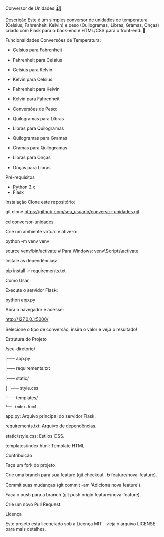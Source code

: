 Conversor de Unidades 🌡️📏



Descrição
Este é um simples conversor de unidades de temperatura (Celsius, Fahrenheit, Kelvin) e peso (Quilogramas, Libras, Gramas, Onças) criado com Flask para o back-end e HTML/CSS para o front-end. 🚀

Funcionalidades
Conversões de Temperatura:

- Celsius para Fahrenheit
- Fahrenheit para Celsius
- Celsius para Kelvin
- Kelvin para Celsius
- Fahrenheit para Kelvin
- Kelvin para Fahrenheit
- Conversões de Peso:

- Quilogramas para Libras
- Libras para Quilogramas
- Quilogramas para Gramas
- Gramas para Quilogramas
- Libras para Onças
- Onças para Libras

Pré-requisitos

- Python 3.x
- Flask

Instalação
Clone este repositório:



git clone https://github.com/seu_usuario/conversor-unidades.git

cd conversor-unidades

Crie um ambiente virtual e ative-o:



python -m venv venv

source venv/bin/activate  # Para Windows: venv\Scripts\activate

Instale as dependências:


pip install -r requirements.txt

Como Usar

Execute o servidor Flask:


python app.py

Abra o navegador e acesse:


http://127.0.0.1:5000/

Selecione o tipo de conversão, insira o valor e veja o resultado!

Estrutura do Projeto


/seu-diretorio/

├── app.py

├── requirements.txt

├── static/

│   └── style.css

└── templates/

    └── index.html

app.py: Arquivo principal do servidor Flask.

requirements.txt: Arquivo de dependências.

static/style.css: Estilos CSS.

templates/index.html: Template HTML.

Contribuição

Faça um fork do projeto.

Crie uma branch para sua feature (git checkout -b feature/nova-feature).

Commit suas mudanças (git commit -am 'Adiciona nova feature').

Faça o push para a branch (git push origin feature/nova-feature).

Crie um novo Pull Request.

Licença

Este projeto está licenciado sob a Licença MIT - veja o arquivo LICENSE para mais detalhes.


